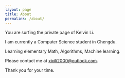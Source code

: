 ```yaml
---
layout: page
title: About
permalink: /about/
---
```


You are surfing the private page of Kelvin Li.

I am currently a Computer Science student in Chengdu.

Learning elementary Math, Algorithms, Machine learning.

Please contact me at xixili2000@outlook.com.

Thank you for your time.
